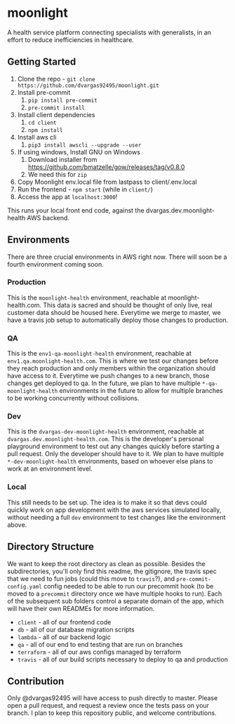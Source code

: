 # moonlight

A health service platform connecting specialists with generalists, in an effort to reduce inefficiencies in healthcare.

## Getting Started

1. Clone the repo - `git clone https://github.com/dvargas92495/moonlight.git`
1. Install pre-commit
   1. `pip install pre-commit`
   1. `pre-commit install`
1. Install client dependencies
   1. `cd client`
   1. `npm install`
1. Install aws cli
   1. `pip3 install awscli --upgrade --user`
1. If using windows, Install GNU on Windows
   1. Download installer from https://github.com/bmatzelle/gow/releases/tag/v0.8.0
   2. We need this for `zip`
1. Copy Moonlight env.local file from lastpass to client/.env.local
1. Run the frontend - `npm start` (while in `client/`)
1. Access the app at `localhost:3000`!

This runs your local front end code, against the dvargas.dev.moonlight-health AWS backend.

## Environments

There are three crucial environments in AWS right now. There will soon be a fourth environment coming soon.

### Production

This is the `moonlight-health` environment, reachable at moonlight-health.com. This data is sacred and should be thought of only
live, real customer data should be housed here. Everytime we merge to master, we have a travis job setup to automatically deploy
those changes to production.

### QA

This is the `env1-qa-moonlight-health` environment, reachable at `env1.qa.moonlight-health.com`. This is where we test
our changes before they reach production and only members within the organization should have access to it. Everytime we
push changes to a new branch, those changes get deployed to qa. In the future, we plan to have multiple `*-qa-moonlight-health`
environments in the future to allow for multiple branches to be working concurrently without collisions.

### Dev

This is the `dvargas-dev-moonlight-health` environment, reachable at `dvargas.dev.moonlight-health.com`. This is the developer's
personal playground environment to test out any changes quickly before starting a pull request. Only the developer should have
to it. We plan to have multiple `*-dev-moonlight-health` environments, based on whoever else plans to work at an environment level.

### Local

This still needs to be set up. The idea is to make it so that devs could quickly work on app development with the aws services simulated
locally, without needing a full `dev` environment to test changes like the environment above.

## Directory Structure

We want to keep the root directory as clean as possible. Besides the subdirectories, you'll only find this readme, the gitignore, the
travis spec that we need to fun jobs (could this move to `travis`?), and `pre-commit-config.yaml` config needed to be able to run our
precommit hook (to be moved to a `precommit` directory once we have multiple hooks to run). Each of the subsequent sub folders control
a separate domain of the app, which will have their own READMEs for more information.

- `client` - all of our frontend code
- `db` - all of our database migration scripts
- `lambda` - all of our backend logic
- `qa` - all of our end to end testing that are run on branches
- `terraform` - all of our aws configs managed by terraform
- `travis` - all of our build scripts necessary to deploy to qa and production

## Contribution

Only @dvargas92495 will have access to push directly to master. Please open a pull request, and request a review once the tests pass
on your branch. I plan to keep this repository public, and welcome contributions.
